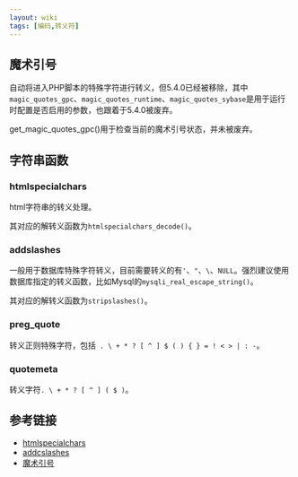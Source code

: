 ```yaml
---
layout: wiki
tags: [编码,转义符]
---
```




## 魔术引号

自动将进入PHP脚本的特殊字符进行转义，但5.4.0已经被移除，其中`magic_quotes_gpc`、`magic_quotes_runtime`、`magic_quotes_sybase`是用于运行时配置是否启用的参数，也跟着于5.4.0被废弃。

get_magic_quotes_gpc()用于检查当前的魔术引号状态，并未被废弃。

## 字符串函数

### htmlspecialchars

html字符串的转义处理。

其对应的解转义函数为`htmlspecialchars_decode()`。

### addslashes

一般用于数据库特殊字符转义，目前需要转义的有`'`、`"`、`\`、`NULL`。强烈建议使用数据库指定的转义函数，比如Mysql的`mysqli_real_escape_string()`。

其对应的解转义函数为`stripslashes()`。

### preg_quote

转义正则特殊字符，包括` . \ + * ? [ ^ ] $ ( ) { } = ! < > | : -`。

### quotemeta

转义字符`. \ + * ? [ ^ ] ( $ )`。


## 参考链接

* [htmlspecialchars](http://php.net/manual/zh/function.htmlspecialchars.php)
* [addcslashes](http://php.net/manual/zh/function.addslashes.php)
* [魔术引号](http://php.net/manual/zh/security.magicquotes.php)